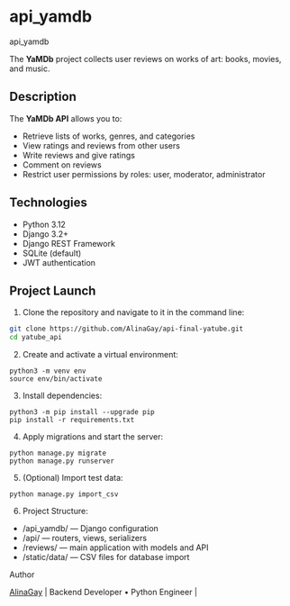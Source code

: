 # api_yamdb
api_yamdb

The **YaMDb** project collects user reviews on works of art: books, movies, and music.

## Description

The **YaMDb API** allows you to:

- Retrieve lists of works, genres, and categories
- View ratings and reviews from other users
- Write reviews and give ratings
- Comment on reviews
- Restrict user permissions by roles: user, moderator, administrator

## Technologies

- Python 3.12
- Django 3.2+
- Django REST Framework
- SQLite (default)
- JWT authentication

## Project Launch

1. Clone the repository and navigate to it in the command line:
```bash
git clone https://github.com/AlinaGay/api-final-yatube.git
cd yatube_api
```
2. Create and activate a virtual environment:
```
python3 -m venv env
source env/bin/activate
```
3. Install dependencies:
```
python3 -m pip install --upgrade pip
pip install -r requirements.txt
```
4. Apply migrations and start the server:
```
python manage.py migrate
python manage.py runserver
```
5. (Optional) Import test data:
```
python manage.py import_csv

```
6. Project Structure:

- /api_yamdb/ — Django configuration
- /api/ — routers, views, serializers
- /reviews/ — main application with models and API
- /static/data/ — CSV files for database import

Author

[AlinaGay](https://github.com/AlinaGay)
| Backend Developer • Python Engineer |
